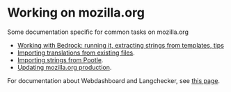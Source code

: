 # Working on mozilla.org

Some documentation specific for common tasks on mozilla.org
* [Working with Bedrock: running it, extracting strings from templates, tips](working_bedrock.md)
* [Importing translations from existing files](import_translations.md).
* [Importing strings from Pootle](import_locamotion.md).
* [Updating mozilla.org production](updating_mozillaorg_production.md).

For documentation about Webdashboard and Langchecker, see [this page](../webdashboards/README.md).
